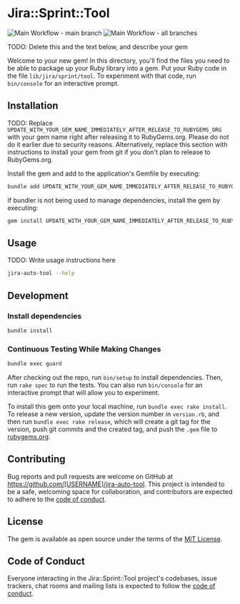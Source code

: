 # Jira::Sprint::Tool

![Main Workflow - main branch](https://github.com/cbroult/jira-auto-tool/actions/workflows/main.yml/badge.svg?branch=main&label=Ruby%20-%20main%20branch)
![Main Workflow - all branches](https://github.com/cbroult/jira-auto-tool/actions/workflows/main.yml/badge.svg?label=Ruby%20-%20main%20branches)

TODO: Delete this and the text below, and describe your gem

Welcome to your new gem! In this directory, you'll find the files you need to be able to package up your Ruby library into a gem. Put your Ruby code in the file `lib/jira/sprint/tool`. To experiment with that code, run `bin/console` for an interactive prompt.

## Installation

TODO: Replace `UPDATE_WITH_YOUR_GEM_NAME_IMMEDIATELY_AFTER_RELEASE_TO_RUBYGEMS_ORG` with your gem name right after releasing it to RubyGems.org. Please do not do it earlier due to security reasons. Alternatively, replace this section with instructions to install your gem from git if you don't plan to release to RubyGems.org.

Install the gem and add to the application's Gemfile by executing:

```bash
bundle add UPDATE_WITH_YOUR_GEM_NAME_IMMEDIATELY_AFTER_RELEASE_TO_RUBYGEMS_ORG
```

If bundler is not being used to manage dependencies, install the gem by executing:

```bash
gem install UPDATE_WITH_YOUR_GEM_NAME_IMMEDIATELY_AFTER_RELEASE_TO_RUBYGEMS_ORG
```

## Usage

TODO: Write usage instructions here
```bash
jira-auto-tool --help
```

## Development

### Install dependencies

```bash
bundle install
```

### Continuous Testing While Making Changes

```bash
bundle exec guard
```



After checking out the repo, run `bin/setup` to install dependencies. Then, run `rake spec` to run the tests. You can also run `bin/console` for an interactive prompt that will allow you to experiment.

To install this gem onto your local machine, run `bundle exec rake install`. To release a new version, update the version number in `version.rb`, and then run `bundle exec rake release`, which will create a git tag for the version, push git commits and the created tag, and push the `.gem` file to [rubygems.org](https://rubygems.org).

## Contributing

Bug reports and pull requests are welcome on GitHub at https://github.com/[USERNAME]/jira-auto-tool. This project is intended to be a safe, welcoming space for collaboration, and contributors are expected to adhere to the [code of conduct](https://github.com/[USERNAME]/jira-auto-tool/blob/master/CODE_OF_CONDUCT.md).

## License

The gem is available as open source under the terms of the [MIT License](https://opensource.org/licenses/MIT).

## Code of Conduct

Everyone interacting in the Jira::Sprint::Tool project's codebases, issue trackers, chat rooms and mailing lists is expected to follow the [code of conduct](https://github.com/[USERNAME]/jira-auto-tool/blob/master/CODE_OF_CONDUCT.md).

